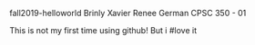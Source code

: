 fall2019-helloworld
Brinly Xavier
Renee German
CPSC 350 - 01

This is not my first time using github!
But i #love it
